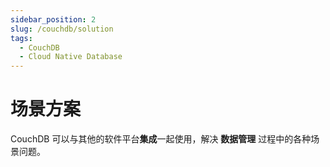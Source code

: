 ```yaml
---
sidebar_position: 2
slug: /couchdb/solution
tags:
  - CouchDB
  - Cloud Native Database
---
```


# 场景方案

CouchDB 可以与其他的软件平台**集成**一起使用，解决 **数据管理** 过程中的各种场景问题。